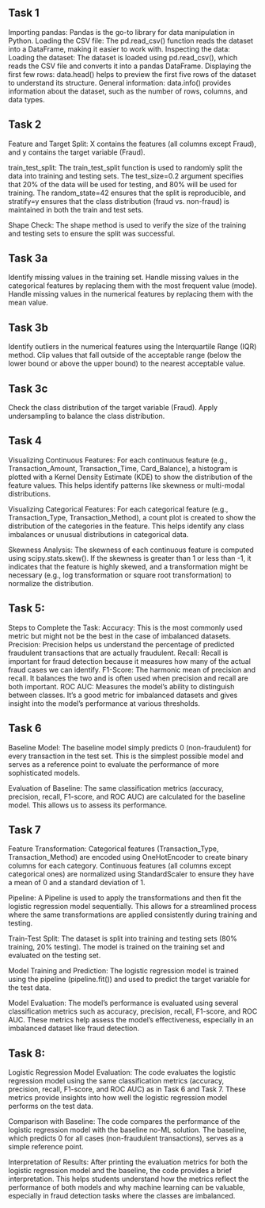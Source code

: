 ## Task 1
Importing pandas: Pandas is the go-to library for data manipulation in Python.
Loading the CSV file: The pd.read_csv() function reads the dataset into a DataFrame, making it easier to work with.
Inspecting the data:
Loading the dataset: The dataset is loaded using pd.read_csv(), which reads the CSV file and converts it into a pandas DataFrame.
Displaying the first few rows: data.head() helps to preview the first five rows of the dataset to understand its structure.
General information: data.info() provides information about the dataset, such as the number of rows, columns, and data types.



## Task 2
Feature and Target Split: X contains the features (all columns except Fraud), and y contains the target variable (Fraud).

train_test_split: The train_test_split function is used to randomly split the data into training and testing sets. The test_size=0.2 argument specifies that 20% of the data will be used for testing, and 80% will be used for training. The random_state=42 ensures that the split is reproducible, and stratify=y ensures that the class distribution (fraud vs. non-fraud) is maintained in both the train and test sets.

Shape Check: The shape method is used to verify the size of the training and testing sets to ensure the split was successful.

## Task 3a

Identify missing values in the training set.
Handle missing values in the categorical features by replacing them with the most frequent value (mode).
Handle missing values in the numerical features by replacing them with the mean value.

## Task 3b

Identify outliers in the numerical features using the Interquartile Range (IQR) method.
Clip values that fall outside of the acceptable range (below the lower bound or above the upper bound) to the nearest acceptable value.

## Task 3c
Check the class distribution of the target variable (Fraud).
Apply undersampling to balance the class distribution.

## Task 4
Visualizing Continuous Features:
For each continuous feature (e.g., Transaction_Amount, Transaction_Time, Card_Balance), a histogram is plotted with a Kernel Density Estimate (KDE) to show the distribution of the feature values. This helps identify patterns like skewness or multi-modal distributions.

Visualizing Categorical Features:
For each categorical feature (e.g., Transaction_Type, Transaction_Method), a count plot is created to show the distribution of the categories in the feature. This helps identify any class imbalances or unusual distributions in categorical data.

Skewness Analysis:
The skewness of each continuous feature is computed using scipy.stats.skew(). If the skewness is greater than 1 or less than -1, it indicates that the feature is highly skewed, and a transformation might be necessary (e.g., log transformation or square root transformation) to normalize the distribution.

## Task 5:
Steps to Complete the Task:
Accuracy: This is the most commonly used metric but might not be the best in the case of imbalanced datasets.
Precision: Precision helps us understand the percentage of predicted fraudulent transactions that are actually fraudulent.
Recall: Recall is important for fraud detection because it measures how many of the actual fraud cases we can identify.
F1-Score: The harmonic mean of precision and recall. It balances the two and is often used when precision and recall are both important.
ROC AUC: Measures the model’s ability to distinguish between classes. It’s a good metric for imbalanced datasets and gives insight into the model’s performance at various thresholds.

## Task 6
Baseline Model:
The baseline model simply predicts 0 (non-fraudulent) for every transaction in the test set. This is the simplest possible model and serves as a reference point to evaluate the performance of more sophisticated models.

Evaluation of Baseline:
The same classification metrics (accuracy, precision, recall, F1-score, and ROC AUC) are calculated for the baseline model. This allows us to assess its performance.

## Task 7
Feature Transformation:
Categorical features (Transaction_Type, Transaction_Method) are encoded using OneHotEncoder to create binary columns for each category.
Continuous features (all columns except categorical ones) are normalized using StandardScaler to ensure they have a mean of 0 and a standard deviation of 1.

Pipeline:
A Pipeline is used to apply the transformations and then fit the logistic regression model sequentially. This allows for a streamlined process where the same transformations are applied consistently during training and testing.

Train-Test Split:
The dataset is split into training and testing sets (80% training, 20% testing). The model is trained on the training set and evaluated on the testing set.

Model Training and Prediction:
The logistic regression model is trained using the pipeline (pipeline.fit()) and used to predict the target variable for the test data.

Model Evaluation:
The model’s performance is evaluated using several classification metrics such as accuracy, precision, recall, F1-score, and ROC AUC. These metrics help assess the model’s effectiveness, especially in an imbalanced dataset like fraud detection.

## Task 8:
Logistic Regression Model Evaluation:
The code evaluates the logistic regression model using the same classification metrics (accuracy, precision, recall, F1-score, and ROC AUC) as in Task 6 and Task 7. These metrics provide insights into how well the logistic regression model performs on the test data.

Comparison with Baseline:
The code compares the performance of the logistic regression model with the baseline no-ML solution. The baseline, which predicts 0 for all cases (non-fraudulent transactions), serves as a simple reference point.

Interpretation of Results:
After printing the evaluation metrics for both the logistic regression model and the baseline, the code provides a brief interpretation. This helps students understand how the metrics reflect the performance of both models and why machine learning can be valuable, especially in fraud detection tasks where the classes are imbalanced.
